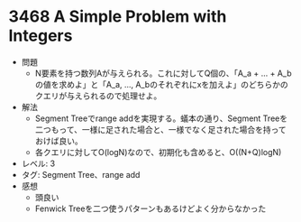 # 3468 A Simple Problem with Integers

- 問題
    - N要素を持つ数列Aが与えられる。これに対してQ個の、「A_a + ... + A_bの値を求めよ」と「A_a, ..., A_bのそれぞれにxを加えよ」のどちらかのクエリが与えられるので処理せよ。
- 解法
    - Segment Treeでrange addを実現する。蟻本の通り、Segment Treeを二つもって、一様に足された場合と、一様でなく足された場合を持っておけば良い。
    - 各クエリに対してO(logN)なので、初期化も含めると、O((N+Q)logN)
- レベル: 3
- タグ: Segment Tree、range add
- 感想
    - 頭良い
    - Fenwick Treeを二つ使うパターンもあるけどよく分からなかった
